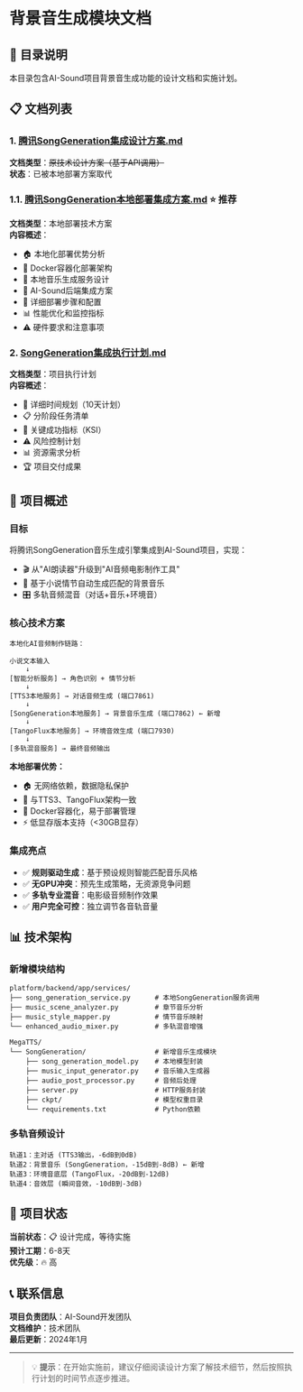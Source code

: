 # 背景音生成模块文档

## 📁 目录说明

本目录包含AI-Sound项目背景音生成功能的设计文档和实施计划。

## 📋 文档列表

### 1. [腾讯SongGeneration集成设计方案.md](./腾讯SongGeneration集成设计方案.md)
**文档类型**：~~原技术设计方案（基于API调用）~~  
**状态**：已被本地部署方案取代

### 1.1. [腾讯SongGeneration本地部署集成方案.md](./腾讯SongGeneration本地部署集成方案.md) ⭐ **推荐**
**文档类型**：本地部署技术方案  
**内容概述**：
- 🏠 本地化部署优势分析
- 🐳 Docker容器化部署架构
- 🎵 本地音乐生成服务设计
- 🔧 AI-Sound后端集成方案
- 🚀 详细部署步骤和配置
- 📊 性能优化和监控指标
- ⚠️ 硬件要求和注意事项

### 2. [SongGeneration集成执行计划.md](./SongGeneration集成执行计划.md)
**文档类型**：项目执行计划  
**内容概述**：
- 📅 详细时间规划（10天计划）
- 📋 分阶段任务清单
- 🎯 关键成功指标（KSI）
- ⚠️ 风险控制计划
- 📊 资源需求分析
- 🏆 项目交付成果

## 🎯 项目概述

### 目标
将腾讯SongGeneration音乐生成引擎集成到AI-Sound项目，实现：
- 🎬 从"AI朗读器"升级到"AI音频电影制作工具"
- 🎵 基于小说情节自动生成匹配的背景音乐
- 🎛️ 多轨音频混音（对话+音乐+环境音）

### 核心技术方案
```
本地化AI音频制作链路：

小说文本输入
    ↓
[智能分析服务] → 角色识别 + 情节分析
    ↓
[TTS3本地服务] → 对话音频生成 (端口7861)
    ↓
[SongGeneration本地服务] → 背景音乐生成 (端口7862) ← 新增
    ↓  
[TangoFlux本地服务] → 环境音效生成 (端口7930)
    ↓
[多轨混音服务] → 最终音频输出
```

**本地部署优势：**
- 🏠 无网络依赖，数据隐私保护
- 🔧 与TTS3、TangoFlux架构一致
- 🐳 Docker容器化，易于部署管理
- ⚡ 低显存版本支持（<30GB显存）

### 集成亮点
- ✅ **规则驱动生成**：基于预设规则智能匹配音乐风格
- ✅ **无GPU冲突**：预先生成策略，无资源竞争问题
- ✅ **多轨专业混音**：电影级音频制作效果
- ✅ **用户完全可控**：独立调节各音轨音量

## 📊 技术架构

### 新增模块结构
```
platform/backend/app/services/
├── song_generation_service.py      # 本地SongGeneration服务调用
├── music_scene_analyzer.py         # 章节音乐分析
├── music_style_mapper.py           # 情节音乐映射
└── enhanced_audio_mixer.py         # 多轨混音增强

MegaTTS/
└── SongGeneration/                 # 新增音乐生成模块
    ├── song_generation_model.py    # 本地模型封装
    ├── music_input_generator.py    # 音乐输入生成器
    ├── audio_post_processor.py     # 音频后处理
    ├── server.py                   # HTTP服务封装
    ├── ckpt/                       # 模型权重目录
    └── requirements.txt            # Python依赖
```

### 多轨音频设计
```
轨道1：主对话 (TTS3输出，-6dB到0dB)
轨道2：背景音乐 (SongGeneration，-15dB到-8dB) ← 新增
轨道3：环境音底层 (TangoFlux，-20dB到-12dB)  
轨道4：音效层 (瞬间音效，-10dB到-3dB)
```

## 🚀 项目状态

**当前状态**：📋 设计完成，等待实施  
**预计工期**：6-8天  
**优先级**：🔥 高  

## 📞 联系信息

**项目负责团队**：AI-Sound开发团队  
**文档维护**：技术团队  
**最后更新**：2024年1月

---

> 💡 **提示**：在开始实施前，建议仔细阅读设计方案了解技术细节，然后按照执行计划的时间节点逐步推进。